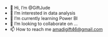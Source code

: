 - 👋 Hi, I’m @GiftJude
- 👀 I’m interested in data analysis 
- 🌱 I’m currently learning Power BI 
- 💞️ I’m looking to collaborate on ...
- 📫 How to reach me amadigift46@gmail.com

<!---
GiftJude/GiftJude is a ✨ special ✨ repository because its `README.md` (this file) appears on your GitHub profile.
You can click the Preview link to take a look at your changes.
--->
